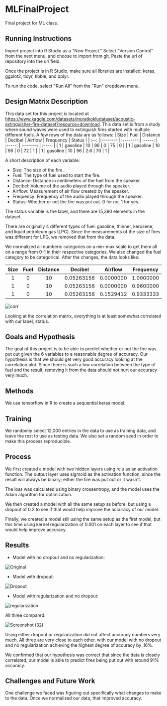 # MLFinalProject
Final project for ML class.

## Running Instructions

Import project into R Studio as a "New Project." Select "Version Control" from the next menu, and choose to import from git. Paste the url of repository into the url field. 

Once the project is in R Studio, make sure all libraries are installed: keras, ggplot2, tidyr, tibble, and dplyr. 

To run the code, select "Run All" from the "Run" dropdown menu.

## Design Matrix Description
This data set for this project is located at https://www.kaggle.com/datasets/muratkokludataset/acoustic-extinguisher-fire-dataset?resource=download. This data set is from a study where sound waves were used to extinguish fires started with multiple different fuels. A few rows of the data are as follows:
| Size | Fuel     | Distance  | Decibel | Airflow | Frequency | Status |
| :--: |:--------:| :--------:| :-----: | :-----: | :-------: | :----: |
| 1    | gasoline | 10        | 96      | 0       | 75        | 0      |
| 1    | gasoline | 10        | 96      | 0       | 72        | 1      |
| 1    | gasoline | 10        | 96      | 2.6     | 70        | 1      |

A short description of each variable:
* Size: The size of the fire.
* Fuel: The type of fuel used to start the fire.
* Distance: Distance in centimeters of the fuel from the speaker.
* Decibel: Volume of the audio played through the speaker.
* Airflow: Measurement of air flow created by the speaker.
* Frequency: Frequency of the audio played through the speaker.
* Status: Whether or not the fire was put out. 0 for no, 1 for yes. 

The status variable is the label, and there are 15,390 elements in the dataset.

There are originally 4 different types of fuel: gasoline, thinner, kerosene, and liquid petroleum gas (LPG). Since the measurements of the size of fires was different for LPG, we removed that from the data. 

We normalized all numberic categories on a min-max scale to get them all on a range from 0-1 in their respective categories. We also changed the fuel category to be categorical. After the changes, the data looks like:

| Size | Fuel     | Distance  | Decibel    | Airflow   | Frequency | Status |
| :--: |:--------:| :--------:| :--------: | :-------: | :-------: | :----: |
| 1    | 0        | 10        | 0.05263158 | 0.0000000 | 1.0000000 | 0      |
| 1    | 0        | 10        | 0.05263158 | 0.0000000 | 0.9600000 | 1      |
| 1    | 0        | 10        | 0.05263158 | 0.1529412 | 0.9333333 | 1      |


![corr](https://user-images.githubusercontent.com/77691466/166080324-f505a4e6-bcfe-44f9-aa3c-c1b1cdcbe121.png)

Looking at the correlation matrix, everything is at least somewhat correlated with our label, status.

## Goals and Hypothesis
The goal of this project is to be able to predict whether or not the fire was put out given the 6 variables to a reasonable degree of accuracy. Our hypothesis is that we should get very good accuracy looking at the correlation plot. Since there is such a low correlation between the type of fuel and the result, removing it from the data should not hurt our accuracy very much.

## Methods
We use tensorflow in R to create a sequential keras model.   


## Training
We randomly select 12,000 entries in the data to use as training data, and leave the rest to use as testing data. We also set a random seed in order to make this process reproducible.

## Process
We first created a model with two hidden layers using relu as an activation function. The output layer uses sigmoid as the activation function, since the result will always be binary; either the fire was put out or it wasn't.  

The loss was calculated using binary crossentropy, and the model uses the Adam algorithm for optimization. 

We then created a model with all the same setup as before, but using a dropout of 0.2 to see if that would help improve the accuracy of our model.

Finally, we created a model still using the same setup as the first model, but this time using kernel regularization of 0.001 on each layer to see if that would help improve accuracy.

## Results
* Model with no dropout and no regularization: 

![Original](https://user-images.githubusercontent.com/77691466/166080385-e919a71b-2732-435d-80d0-63a6ea9ff945.png)

* Model with dropout:

![Dropout](https://user-images.githubusercontent.com/77691466/166080401-d136ac48-8628-4366-9f1f-2fa11c4fe65d.png)

* Model with regularization and no dropout:

![regularization](https://user-images.githubusercontent.com/77691466/166080423-a4262076-1585-42e8-9936-377a2ac24231.png)

All three compared: 

![Screenshot (32)](https://user-images.githubusercontent.com/77691466/166080557-6fe866a5-5e2a-4d90-8d0f-b0f4f1ccbfc1.png)

Using either dropout or regularization did not affect accuracy numbers very much. All three are very close to each other, with our model with no dropout and no regularization achieving the highest degree of accuracy by .16%.

We confirmed that our hypothesis was correct that since the data is closely correlated, our model is able to predict fires being put out with around 91% accuracy. 

## Challenges and Future Work
One challenge we faced was figuring out specifically what changes to make to the data. Once we normalized our data, that improved accuracy. 


